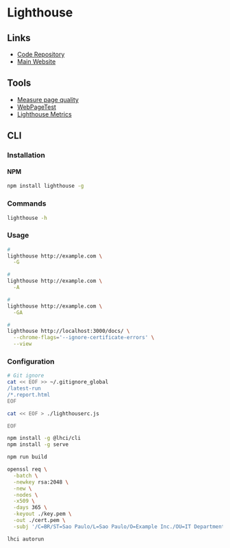 # Lighthouse

## Links

- [Code Repository](https://github.com/GoogleChrome/lighthouse)
- [Main Website](https://developers.google.com/web/tools/lighthouse/)

## Tools

- [Measure page quality](https://web.dev/measure/)
- [WebPageTest](https://webpagetest.org/)
- [Lighthouse Metrics](https://lighthouse-metrics.com/)

## CLI

### Installation

#### NPM

```sh
npm install lighthouse -g
```

### Commands

```sh
lighthouse -h
```

### Usage

```sh
#
lighthouse http://example.com \
  -G

#
lighthouse http://example.com \
  -A

#
lighthouse http://example.com \
  -GA

#
lighthouse http://localhost:3000/docs/ \
  --chrome-flags='--ignore-certificate-errors' \
  --view
```

### Configuration

```sh
# Git ignore
cat << EOF >> ~/.gitignore_global
/latest-run
/*.report.html
EOF
```

```sh
cat << EOF > ./lighthouserc.js

EOF
```

```sh
npm install -g @lhci/cli
npm install -g serve

npm run build

openssl req \
  -batch \
  -newkey rsa:2048 \
  -new \
  -nodes \
  -x509 \
  -days 365 \
  -keyout ./key.pem \
  -out ./cert.pem \
  -subj '/C=BR/ST=Sao Paulo/L=Sao Paulo/O=Example Inc./OU=IT Department/CN=*.example.com' \

lhci autorun
```
